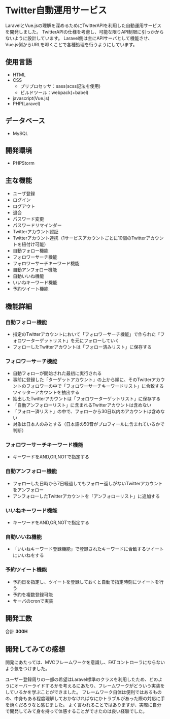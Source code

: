 # Twitter自動運用サービス

LaravelとVue.jsの理解を深めるためにTwitterAPIを利用した自動運用サービスを開発しました。
TwitterAPIの仕様を考慮し、可能な限りAPI制限に引っかからないように設計しています。
Laravel側は主にAPIサーバとして機能させ、Vue.js側からURLを叩くことで各種処理を行うようにしています。

## 使用言語
- HTML
- CSS
    - プリプロセッサ：sass(scss記法を使用)
    - ビルドツール：webpack(+babel)
- javascript(Vue.js)
- PHP(Laravel)

## データベース
- MySQL

## 開発環境
- PHPStorm

## 主な機能
- ユーザ登録
- ログイン
- ログアウト
- 退会
- パスワード変更
- パスワードリマインダー
- Twitterアカウント認証
- Twitterアカウント連携（1サービスアカウントごとに10個のTwitterアカウントを紐付け可能）
- 自動フォロー機能
- フォロワーサーチ機能
- フォロワーサーチキーワード機能
- 自動アンフォロー機能
- 自動いいね機能
- いいねキーワード機能
- 予約ツイート機能

## 機能詳細
### 自動フォロー機能
- 指定のTwitterアカウントにおいて「フォロワーサーチ機能」で作られた「フォロワーターゲットリスト」を元にフォローしていく
- フォローしたTwitterアカウントは「フォロー済みリスト」に保存する

### フォロワーサーチ機能
- 自動フォローが開始された最初に実行される
- 事前に登録した「ターゲットアカウント」の上から順に、そのTwitterアカウントのフォロワーの中で「フォロワーサーチキーワードリスト」に合致するツイッターアカウントを抽出する
- 抽出したTwitterアカウントは「フォロワーターゲットリスト」に保存する
- 「自動アンフォローリスト」に含まれるTwitterアカウントは含めない
- 「フォロー済リスト」の中で、フォローから30日以内のアカウントは含めない
- 対象は日本人のみとする（日本語の50音がプロフィールに含まれているかで判断）

### フォロワーサーチキーワード機能
- キーワードをAND,OR,NOTで指定する

### 自動アンフォロー機能
- フォローした日時から7日経過してもフォロー返しがないTwitterアカウントをアンフォロー
- アンフォローしたTwitterアカウントを「アンフォローリスト」に追加する

### いいねキーワード機能
- キーワードをAND,OR,NOTで指定する

### 自動いいね機能
- 「いいねキーワード登録機能」で登録されたキーワードに合致するツイートにいいねをする

### 予約ツイート機能
- 予約日を指定し、ツイートを登録しておくと自動で指定時刻にツイートを行う
- 予約を複数登録可能
- サーバのcronで実装

## 開発工数

合計 **300H**

## 開発してみての感想
開発にあたっては、MVCフレームワークを意識し、FATコントローラにならないよう気をつけました。

ユーザー登録周りの一部の希望はLaravel標準のクラスを利用したため、どのようにオーバーライドするかを考えるにあたり、フレームワークがどういう実装をしているかを学ぶことができました。
フレームワーク自体は便利ではあるものの、中身もある程度理解しておかなければなにかトラブルがあった際の対応に手を焼くだろうなと感じました。
よく言われることではありますが、実際に自分で開発してみて身を持って体感することができたのは良い経験でした。